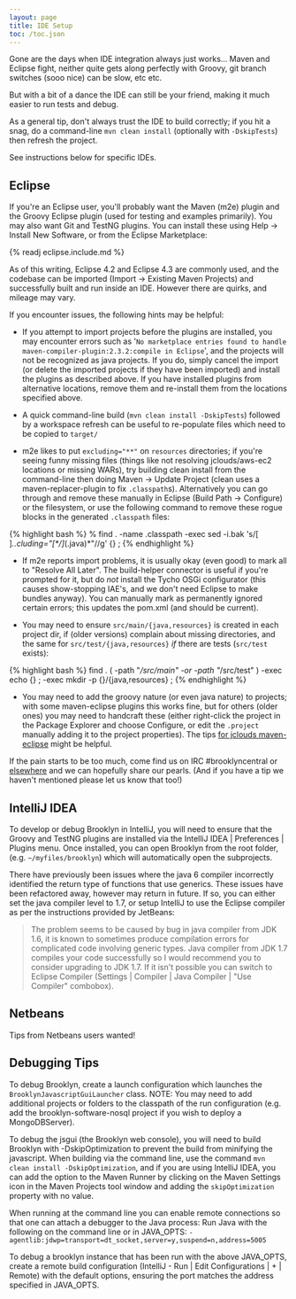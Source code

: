 ```yaml
---
layout: page
title: IDE Setup
toc: /toc.json
---
```


Gone are the days when IDE integration always just works...  Maven and Eclipse fight, 
neither quite gets along perfectly with Groovy,
git branch switches (sooo nice) can be slow, etc etc.

But with a bit of a dance the IDE can still be your friend,
making it much easier to run tests and debug.

As a general tip, don't always trust the IDE to build correctly; if you hit a snag,
do a command-line ``mvn clean install`` (optionally with ``-DskipTests``)
then refresh the project. 

See instructions below for specific IDEs.


## Eclipse

If you're an Eclipse user, you'll probably want the Maven (m2e) plugin
and the Groovy Eclipse plugin (used for testing and examples primarily).
You may also want Git and TestNG plugins.
You can install these using Help -> Install New Software, or from the Eclipse Marketplace:

{% readj eclipse.include.md %}

As of this writing, Eclipse 4.2 and Eclipse 4.3 are commonly used, 
and the codebase can be imported (Import -> Existing Maven Projects) 
and successfully built and run inside an IDE.
However there are quirks, and mileage may vary.

If you encounter issues, the following hints may be helpful:

* If you attempt to import projects before the plugins are installed, you may encounter errors such as 
  '``No marketplace entries found to handle maven-compiler-plugin:2.3.2:compile in Eclipse``',
  and the projects will not be recognized as java projects. If you do, simply cancel the import 
  (or delete the imported projects if they have been imported) and install the plugins as described above.
  If you have installed plugins from alternative locations, remove them and re-install them from the locations
  specified above.

* A quick command-line build (`mvn clean install -DskipTests`) followed by a workspace refresh
  can be useful to re-populate files which need to be copied to `target/`
 
* m2e likes to put `excluding="**"` on `resources` directories; if you're seeing funny missing files
  (things like not resolving jclouds/aws-ec2 locations or missing WARs), try building clean install
  from the command-line then doing Maven -> Update Project (clean uses a maven-replacer-plugin to fix 
  `.classpath`s).
  Alternatively you can go through and remove these manually in Eclipse (Build Path -> Configure)
  or the filesystem, or use
  the following command to remove these rogue blocks in the generated `.classpath` files:

{% highlight bash %}
% find . -name .classpath -exec sed -i.bak 's/[ ]*..cluding="[\*\/]*\(\.java\)*"//g' {} \;
{% endhighlight %}

* If m2e reports import problems, it is usually okay (even good) to mark all to "Resolve All Later".
  The build-helper connector is useful if you're prompted for it, but
  do *not* install the Tycho OSGi configurator (this causes show-stopping IAE's, and we don't need Eclipse to make bundles anyway).
  You can manually mark as permanently ignored certain errors;
  this updates the pom.xml (and should be current).

* You may need to ensure ``src/main/{java,resources}`` is created in each project dir,
  if (older versions) complain about missing directories,
  and the same for ``src/test/{java,resources}`` *if* there are tests (``src/test`` exists):

{% highlight bash %}
find . \( -path "*/src/main" -or -path "*/src/test" \) -exec echo {} \; -exec mkdir -p {}/{java,resources} \;
{% endhighlight %}

* You may need to add the groovy nature (or even java nature) to projects;
  with some maven-eclipse plugins this works fine, 
  but for others (older ones) you may need to handcraft these 
  (either right-click the project in the Package Explorer and choose Configure,
  or edit the ``.project`` manually adding it to the project properties).
  The tips [for jclouds maven-eclipse](http://www.jclouds.org/documentation/devguides/using-eclipse) might be helpful. 

If the pain starts to be too much, come find us on IRC #brooklyncentral or [elsewhere]({{site.url}}/meta/contact.html) and we can hopefully share our pearls.
(And if you have a tip we haven't mentioned please let us know that too!)



## IntelliJ IDEA

To develop or debug Brooklyn in IntelliJ, you will need to ensure that the Groovy and TestNG plugins are installed
via the IntelliJ IDEA | Preferences | Plugins menu. Once installed, you can open Brooklyn from the root folder, 
(e.g. ``~/myfiles/brooklyn``) which will automatically open the subprojects.

There have previously been issues where the java 6 compiler incorrectly identified the return type of functions that use
generics. These issues have been refactored away, however may return in future. If so, you can either set the java compiler
level to 1.7, or setup IntelliJ to use the Eclipse compiler as per the instructions provided by JetBeans:

> The problem seems to be caused by bug in java compiler from JDK 1.6, it is known to sometimes produce compilation 
> errors for complicated code involving generic types. Java compiler from JDK 1.7 compiles your code successfully so I would 
> recommend you to consider upgrading to JDK 1.7. If it isn't possible you can switch to Eclipse Compiler (Settings | 
> Compiler | Java Compiler | "Use Compiler" combobox).


## Netbeans

Tips from Netbeans users wanted!



## Debugging Tips

To debug Brooklyn, create a launch configuration which launches the ``BrooklynJavascriptGuiLauncher`` class. NOTE: You may
need to add additional projects or folders to the classpath of the run configuration (e.g. add the brooklyn-software-nosql
project if you wish to deploy a MongoDBServer).

To debug the jsgui (the Brooklyn web console), you will need to build Brooklyn with -DskipOptimization to prevent the build from minifying the javascript.
When building via the command line, use the command ``mvn clean install -DskipOptimization``, and if you are using IntelliJ IDEA, you can add the option
to the Maven Runner by clicking on the Maven Settings icon in the Maven Projects tool window  and adding the ``skipOptimization`` property with no value.

When running at the command line you can enable remote connections so that one can attach a debugger to the Java process:
    Run Java with the following on the command line or in JAVA_OPTS: ``-agentlib:jdwp=transport=dt_socket,server=y,suspend=n,address=5005``

To debug a brooklyn instance that has been run with the above JAVA_OPTS, create a remote build configuration (IntelliJ - 
Run | Edit Configurations | + | Remote) with the default options, ensuring the port matches the address specified in JAVA_OPTS.
